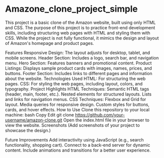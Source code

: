 # Amazone_clone_project_simple
This project is a basic clone of the Amazon website, built using only HTML and CSS. The purpose of this project is to practice front-end development skills, including structuring web pages with HTML and styling them with CSS. While the project is not fully functional, it mimics the design and layout of Amazon's homepage and product pages.

Features
Responsive Design: The layout adjusts for desktop, tablet, and mobile screens.
Header Section: Includes a logo, search bar, and navigation menu.
Hero Section: Features banners and promotional content.
Product Listings: Displays sample product cards with images, names, prices, and buttons.
Footer Section: Includes links to different pages and information about the website.
Technologies Used
HTML: For structuring the web pages.
CSS: For styling the web pages, including layout, colors, and typography.
Project Highlights
HTML Techniques:
Semantic HTML tags (header, main, footer, etc.).
Nested elements for structured layouts.
Lists and links for navigation menus.
CSS Techniques:
Flexbox and Grid for layout.
Media queries for responsive design.
Custom styles for buttons, cards, and hover effects.
How to Use
Clone this repository to your local machine:
bash
Copy
Edit
git clone https://github.com/your-username/amazon-clone.git
Open the index.html file in your browser to view the website.
Screenshots
(Add screenshots of your project to showcase the design.)

Future Improvements
Add interactivity using JavaScript (e.g., search functionality, shopping cart).
Connect to a back-end server for dynamic content.
Include animations and transitions for a better user experience.
